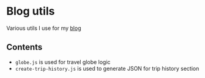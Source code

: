 # Blog utils

Various utils I use for my [blog](https://lazyd3v.com)

## Contents
* `globe.js` is used for travel globe logic
* `create-trip-history.js` is used to generate JSON for trip history section
